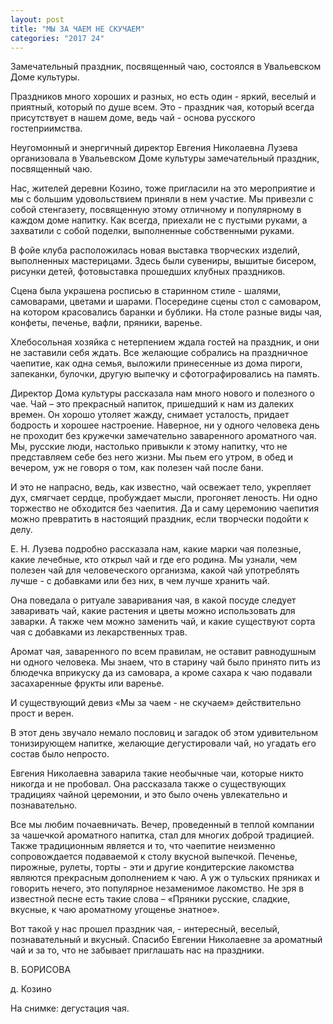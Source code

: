 ```yaml
---
layout: post
title: "МЫ ЗА ЧАЕМ НЕ СКУЧАЕМ"
categories: "2017 24"
---
```


Замечательный праздник, посвященный чаю, состоялся в Увальевском Доме культуры.

Праздников много хороших и разных, но есть один - яркий, веселый и приятный, который по душе всем. Это - праздник чая, который всегда присутствует в нашем доме, ведь чай - основа русского гостеприимства.

Неугомонный и энергичный директор Евгения Николаевна Лузева организовала в Увальевском Доме культуры замечательный праздник, посвященный чаю.

Нас, жителей деревни Козино, тоже пригласили на это мероприятие и мы с большим удовольствием приняли в нем участие. Мы привезли с собой стенгазету, посвященную этому отличному и популярному в каждом доме напитку. Как всегда, приехали не с пустыми руками, а захватили с собой поделки, выполненные собственными руками.

В фойе клуба расположилась новая выставка творческих изделий, выполненных мастерицами. Здесь были сувениры, вышитые бисером, рисунки детей, фотовыставка прошедших клубных праздников.

Сцена была украшена росписью в старинном стиле - шалями, самоварами, цветами и шарами. Посередине сцены стол с самоваром, на котором красовались баранки и бублики. На столе разные виды чая, конфеты, печенье, вафли, пряники, варенье.

Хлебосольная хозяйка с нетерпением ждала гостей на праздник, и они не заставили себя ждать. Все желающие собрались на праздничное чаепитие, как одна семья, выложили принесенные из дома пироги, запеканки, булочки, другую выпечку и сфотографировались на память.

Директор Дома культуры рассказала нам много нового и полезного о чае. Чай – это прекрасный напиток, пришедший к нам из далеких времен. Он хорошо утоляет жажду, снимает усталость, придает бодрость и хорошее настроение. Наверное, ни у одного человека день не проходит без кружечки замечательно заваренного ароматного чая. Мы, русские люди, настолько привыкли к этому напитку, что не представляем себе без него жизни. Мы пьем его утром, в обед и вечером, уж не говоря о том, как полезен чай после бани.

И это не напрасно, ведь, как известно, чай освежает тело, укрепляет дух, смягчает сердце, пробуждает мысли, прогоняет леность. Ни одно торжество не обходится без чаепития. Да и саму церемонию чаепития можно превратить в настоящий праздник, если творчески подойти к делу.

Е. Н. Лузева подробно рассказала нам, какие марки чая полезные, какие лечебные, кто открыл чай и где его родина. Мы узнали, чем полезен чай для человеческого организма, какой чай употреблять лучше - с добавками или без них, в чем лучше хранить чай.

Она поведала о ритуале заваривания чая, в какой посуде следует заваривать чай, какие растения и цветы можно использовать для заварки. А также чем можно заменить чай, и какие существуют сорта чая с добавками из лекарственных трав.

Аромат чая, заваренного по всем правилам, не оставит равнодушным ни одного человека. Мы знаем, что в старину чай было принято пить из блюдечка вприкуску да из самовара, а кроме сахара к чаю подавали засахаренные фрукты или варенье.

И существующий девиз «Мы за чаем - не скучаем» действительно прост и верен.

В этот день звучало немало пословиц и загадок об этом удивительном тонизирующем напитке, желающие дегустировали чай, но угадать его состав было непросто.

Евгения Николаевна заварила такие необычные чаи, которые никто никогда и не пробовал. Она рассказала также о существующих традициях чайной церемонии, и это было очень увлекательно и познавательно.

Все мы любим почаевничать. Вечер, проведенный в теплой компании за чашечкой ароматного напитка, стал для многих доброй традицией. Также традиционным является и то, что чаепитие неизменно сопровождается подаваемой к столу вкусной выпечкой. Печенье, пирожные, рулеты, торты - эти и другие кондитерские лакомства являются прекрасным дополнением к чаю. А уж о тульских пряниках и говорить нечего, это популярное незаменимое лакомство. Не зря в известной песне есть такие слова – «Пряники русские, сладкие, вкусные, к чаю ароматному угощенье знатное».

Вот такой у нас прошел праздник чая, - интересный, веселый, познавательный и вкусный. Спасибо Евгении Николаевне за ароматный чай и за то, что не забывает приглашать нас на праздники.

В. БОРИСОВА

д. Козино

На снимке: дегустация чая.


